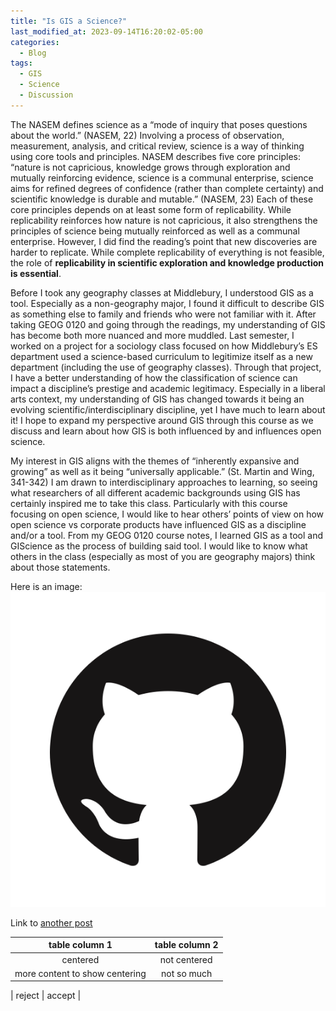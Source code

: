```yaml
---
title: "Is GIS a Science?"
last_modified_at: 2023-09-14T16:20:02-05:00
categories:
  - Blog
tags:
  - GIS
  - Science
  - Discussion
---
```


The NASEM defines science as a “mode of inquiry that poses questions about the world.” (NASEM, 22) Involving a process of observation, measurement, analysis, and critical review, science is a way of thinking using core tools and principles. NASEM describes five core principles: “nature is not capricious, knowledge grows through exploration and mutually reinforcing evidence, science is a communal enterprise, science aims for refined degrees of confidence (rather than complete certainty) and scientific knowledge is durable and mutable.” (NASEM, 23) Each of these core principles depends on at least some form of replicability. While replicability reinforces how nature is not capricious, it also strengthens the principles of science being mutually reinforced as well as a communal enterprise. However, I did find the reading’s point that new discoveries are harder to replicate. While complete replicability of everything is not feasible, the role of **replicability in scientific exploration and knowledge production is essential**. 

Before I took any geography classes at Middlebury, I understood GIS as a tool. Especially as a non-geography major, I found it difficult to describe GIS as something else to family and friends who were not familiar with it. After taking GEOG 0120 and going through the readings, my understanding of GIS has become both more nuanced and more muddled. Last semester, I worked on a project for a sociology class focused on how Middlebury’s ES department used a science-based curriculum to legitimize itself as a new department (including the use of geography classes). Through that project, I have a better understanding of how the classification of science can impact a discipline’s prestige and academic legitimacy. Especially in a liberal arts context, my understanding of GIS has changed towards it being an evolving scientific/interdisciplinary discipline, yet I have much to learn about it! I hope to expand my perspective around GIS through this course as we discuss and learn about how GIS is both influenced by and influences open science. 

My interest in GIS aligns with the themes of “inherently expansive and growing” as well as it being “universally applicable.” (St. Martin and Wing, 341-342) I am drawn to interdisciplinary approaches to learning, so seeing what researchers of all different academic backgrounds using GIS has certainly inspired me to take this class. Particularly with this course focusing on open science, I would like to hear others’ points of view on how open science vs corporate products have influenced GIS as a discipline and/or a tool. From my GEOG 0120 course notes, I learned GIS as a tool and GIScience as the process of building said tool. I would like to know what others in the class (especially as most of you are geography majors) think about those statements. 


Here is an image: ![logo](/assets/images/GitHub-Mark.png) 

Link to [another post](/_posts/2010-01-08-post-chat.md)

| table column 1 | table column 2 |
| :----------: | :-----: | 
| centered | not centered |
| more content to show centering | not so much |

| reject | accept |